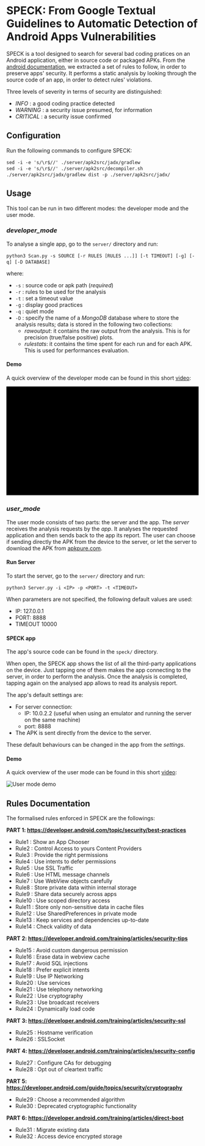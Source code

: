 # SPECK: From Google Textual Guidelines to Automatic Detection of Android Apps Vulnerabilities

SPECK is a tool designed to search for several bad coding pratices on an Android application, either in source code or packaged APKs. From the [android documentation](https://developer.android.com/topic/security/best-practices), we extracted a set of rules to follow, in order to preserve apps' security. It performs a static analysis by looking through the source code of an app, in order to detect rules' violations.

Three levels of severity in terms of security are distinguished:

* *INFO* 		: a good coding practice detected
* *WARNING*	: a security issue presumed, for information
* *CRITICAL*	: a security issue confirmed



## Configuration

Run the following commands to configure SPECK:

```
sed -i -e 's/\r$//' ./server/apk2src/jadx/gradlew
sed -i -e 's/\r$//' ./server/apk2src/decompiler.sh
./server/apk2src/jadx/gradlew dist -p ./server/apk2src/jadx/
```



## Usage

This tool can be run in two different modes: the developer mode and the user mode.

### *developer_mode*

To analyse a single app, go to the `server/` directory and run:

```
python3 Scan.py -s SOURCE [-r RULES [RULES ...]] [-t TIMEOUT] [-g] [-q] [-D DATABASE]
```

where:

* `-s` : source code or apk path (*required*)
* `-r` : rules to be used for the analysis
* `-t` : set a timeout value
* `-g` : display good practices
* `-q` : quiet mode
* `-D` : specify the name of a *MongoDB* database where to store the analysis results; data is stored in the following two collections:
	* *rawoutput*: it contains the raw output from the analysis. This is for precision (true/false positive) plots.
	* *rulestats*: it contains the time spent for each run and for each APK. This is used for performances evaluation.

#### Demo
A quick overview of the developer mode can be found in this short [video](https://github.com/SPRITZ-Research-Group/SPECK/blob/main/demo/SPECK_Developer_Mode.mp4):

![Developer mode demo](./demo/developermode.gif)

### *user_mode*

The user mode consists of two parts: the server and the app. The *server* receives the analysis requests by the *app*. It analyses the requested application and then sends back to the app its report. The user can choose if sending directly the APK from the device to the server, or let the server to download the APK from [apkpure.com](https://apkpure.com/). 

#### Run Server
To start the server, go to the `server/` directory and run:

```
python3 Server.py -i <IP> -p <PORT> -t <TIMEOUT>
```

When parameters are not specified, the following default values are used:

* IP: 127.0.0.1
* PORT: 8888
* TIMEOUT 10000

#### SPECK app

The app's source code can be found in the `speck/` directory.

When open, the SPECK app shows the list of all the third-party applications on the device. Just tapping one of them makes the app connecting to the server, in order to perform the analysis. Once the analysis is completed, tapping again on the analysed app allows to read its analysis report.

The app's default settings are:

* For server connection:
	* IP: 10.0.2.2 (useful when using an emulator and running the server on the same machine)
	* port: 8888
* The APK is sent directly from the device to the server. 

These default behaviours can be changed in the app from the *settings*.

<!-- # Video Demo

For a quick overview, you can find two short videos under https://github.com/SPRITZ-Research-Group/SPECK/blob/main/demo/SPECK_Developer_Mode.mp4 and https://github.com/SPRITZ-Research-Group/SPECK/blob/main/demo/SPECK_User_Mode.mp4 -->

#### Demo
A quick overview of the user mode can be found in this short [video](https://github.com/SPRITZ-Research-Group/SPECK/blob/main/demo/SPECK_User_Mode.mp4):

![User mode demo](./demo/usermode.gif)

## Rules Documentation

The formalised rules enforced in SPECK are the followings:

**PART 1: https://developer.android.com/topic/security/best-practices**

- Rule1     : Show an App Chooser
- Rule2     : Control Access to yours Content Providers
- Rule3     : Provide the right permissions
- Rule4     : Use intents to defer permissions
- Rule5     : Use SSL Traffic
- Rule6     : Use HTML message channels
- Rule7     : Use WebView objects carefully
- Rule8     : Store private data within internal storage
- Rule9     : Share data securely across apps
- Rule10    : Use scoped directory access
- Rule11    : Store only non-sensitive data in cache files
- Rule12    : Use SharedPreferences in private mode
- Rule13    : Keep services and dependencies up-to-date
- Rule14    : Check validity of data

**PART 2: https://developer.android.com/training/articles/security-tips**

- Rule15    : Avoid custom dangerous permission
- Rule16    : Erase data in webview cache
- Rule17    : Avoid SQL injections
- Rule18    : Prefer explicit intents
- Rule19    : Use IP Networking
- Rule20	  : Use services
- Rule21    : Use telephony networking
- Rule22    : Use cryptography
- Rule23    : Use broadcast receivers
- Rule24    : Dynamically load code

**PART 3: https://developer.android.com/training/articles/security-ssl**

- Rule25    : Hostname verification
- Rule26    : SSLSocket

**PART 4: https://developer.android.com/training/articles/security-config**

- Rule27    : Configure CAs for debugging
- Rule28    : Opt out of cleartext traffic

**PART 5: https://developer.android.com/guide/topics/security/cryptography**

- Rule29    : Choose a recommended algorithm
- Rule30    : Deprecated cryptographic functionality

**PART 6: https://developer.android.com/training/articles/direct-boot**

- Rule31    : Migrate existing data
- Rule32    : Access device encrypted storage
